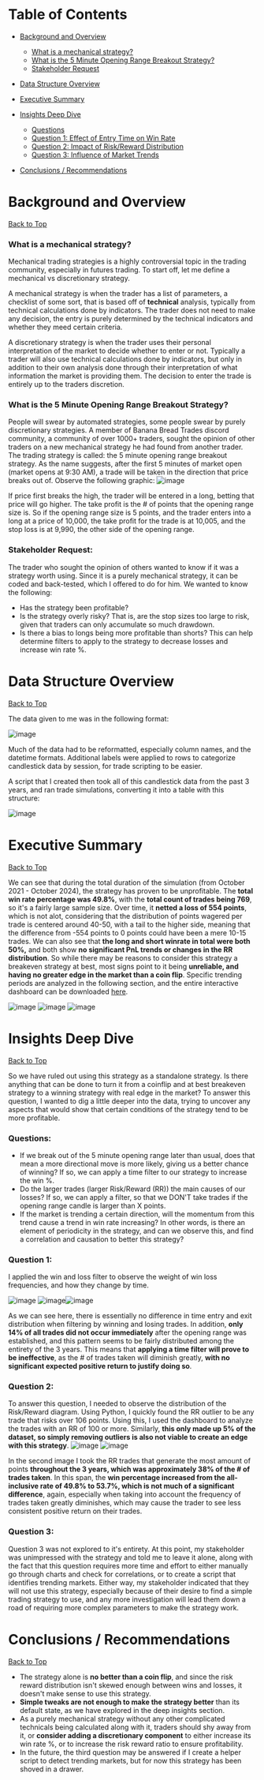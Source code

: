 # Table of Contents  

- [Background and Overview](#background-and-overview)  
  - [What is a mechanical strategy?](#what-is-a-mechanical-strategy)  
  - [What is the 5 Minute Opening Range Breakout Strategy?](#what-is-the-5-minute-opening-range-breakout-strategy)  
  - [Stakeholder Request](#stakeholder-request)  

- [Data Structure Overview](#data-structure-overview)  

- [Executive Summary](#executive-summary)  

- [Insights Deep Dive](#insights-deep-dive)  
  - [Questions](#questions)  
  - [Question 1: Effect of Entry Time on Win Rate](#question-1-effect-of-entry-time-on-win-rate)  
  - [Question 2: Impact of Risk/Reward Distribution](#question-2-impact-of-riskreward-distribution)  
  - [Question 3: Influence of Market Trends](#question-3-influence-of-market-trends)  

- [Conclusions / Recommendations](#conclusions--recommendations)  

# Background and Overview
[Back to Top](#table-of-contents)

### What is a mechanical strategy?
Mechanical trading strategies is a highly controversial topic in the trading community, especially in futures trading. To start off, let me define a mechanical vs discretionary strategy. 

A mechanical strategy is when the trader has a list of parameters, a checklist of some sort, that is based off of **technical** analysis, typically from technical calculations done by indicators. The trader does not need to make any decision, the entry is purely determined by the technical indicators and whether they meed certain criteria. 

A discretionary strategy is when the trader uses their personal interpretation of the market to decide whether to enter or not. Typically a trader will also use technical calculations done by indicators, but only in addition to their own analysis done through their interpretation of what information the market is providing them. The decision to enter the trade is entirely up to the traders discretion. 

### What is the 5 Minute Opening Range Breakout Strategy?
People will swear by automated strategies, some people swear by purely discretionary strategies. A member of Banana Bread Trades discord community, a community of over 1000+ traders, sought the opinion of other traders on a new mechanical strategy he had found from another trader. The trading strategy is called: the 5 minute opening range breakout strategy. As the name suggests, after the first 5 minutes of market open (market opens at 9:30 AM), a trade will be taken in the direction that price breaks out of. Observe the following graphic:
![image](https://github.com/user-attachments/assets/1904da44-94b8-47bf-b07a-7d4087d191b2)

If price first breaks the high, the trader will be entered in a long, betting that price will go higher. The take profit is the # of points that the opening range size is. So if the opening range size is 5 points, and the trader enters into a long at a price of 10,000, the take profit for the trade is at 10,005, and the stop loss is at 9,990, the other side of the opening range.

### Stakeholder Request:
The trader who sought the opinion of others wanted to know if it was a strategy worth using. Since it is a purely mechanical strategy, it can be coded and back-tested, which I offered to do for him. 
We wanted to know the following:
- Has the strategy been profitable?
- Is the strategy overly risky? That is, are the stop sizes too large to risk, given that traders can only accumulate so much drawdown.
- Is there a bias to longs being more profitable than shorts? This can help determine filters to apply to the strategy to decrease losses and increase win rate %.

# Data Structure Overview
[Back to Top](#table-of-contents)

The data given to me was in the following format:

![image](https://github.com/user-attachments/assets/eb9b4a0c-8968-4b6f-ba56-481352192179)

Much of the data had to be reformatted, especially column names, and the datetime formats. Additional labels were applied to rows to categorize candlestick data by session, for trade scripting to be easier. 

A script that I created then took all of this candlestick data from the past 3 years, and ran trade simulations, converting it into a table with this structure:

![image](https://github.com/user-attachments/assets/89db1010-578d-41bf-be42-240fb50d8b34)

# Executive Summary
[Back to Top](#table-of-contents)

We can see that during the total duration of the simulation (from October 2021 - October 2024), the strategy has proven to be unprofitable. The **total win rate percentage was 49.8%**, with the **total count of trades being 769**, so it's a fairly large sample size. Over time, it **netted a loss of 554 points**, which is not alot, considering that the distribution of points wagered per trade is centered around 40-50, with a tail to the higher side, meaning that the difference from -554 points to 0 points could have been a mere 10-15 trades. We can also see that **the long and short winrate in total were both 50%,** and both show **no significant PnL trends or changes in the RR distribution**. So while there may be reasons to consider this strategy a breakeven strategy at best, most signs point to it being **unreliable, and having no greater edge in the market than a coin flip**. Specific trending periods are analyzed in the following section, and the entire interactive dashboard can be downloaded [here](https://github.com/Saatvik1/Futures-Market-Analysis/blob/main/Analysis/NQ/Zanek5Breakout/IntermediateData/5MORB_Analysis.pbix).

![image](https://github.com/user-attachments/assets/5f0c1127-6cec-49dd-850e-08ed8588ea12)
![image](https://github.com/user-attachments/assets/de2fd626-cb9b-4887-a933-d59a73701caf)
![image](https://github.com/user-attachments/assets/3ac7556a-d0cb-499a-8cec-5fd395a668cc)



# Insights Deep Dive
[Back to Top](#table-of-contents)

So we have ruled out using this strategy as a standalone strategy. Is there anything that can be done to turn it from a coinflip and at best breakeven strategy to a winning strategy with real edge in the market? To answer this question, I wanted to dig a little deeper into the data, trying to uncover any aspects that would show that certain conditions of the strategy tend to be more profitable. 
### Questions:
- If we break out of the 5 minute opening range later than usual, does that mean a more directional move is more likely, giving us a better chance of winning? If so, we can apply a time filter to our strategy to increase the win %.
- Do the larger trades (larger Risk/Reward (RR)) the main causes of our losses? If so, we can apply a filter, so that we DON'T take trades if the opening range candle is larger than X points.
- If the market is trending a certain direction, will the momentum from this trend cause a trend in win rate increasing? In other words, is there an element of periodicity in the strategy, and can we observe this, and find a correlation and causation to better this strategy?

### Question 1: 
I applied the win and loss filter to observe the weight of win loss frequencies, and how they change by time.

![image](https://github.com/user-attachments/assets/71f6aad8-3945-4510-b7d7-e60e74aec9da) ![image](https://github.com/user-attachments/assets/aaf09560-1b6e-46ae-86f3-1e6cc09591ce)![image](https://github.com/user-attachments/assets/227f3ae2-97c6-49c0-a4b8-960d57dd1b61)

As we can see here, there is essentially no difference in time entry and exit distribution when filtering by winning and losing trades. In addition, **only 14% of all trades did not occur immediately** after the opening range was established, and this pattern seems to be fairly distributed among the entirety of the 3 years. This means that **applying a time filter will prove to be ineffective**, as the # of trades taken will diminish greatly, **with no significant expected positive return to justify doing so**. 

### Question 2:

To answer this question, I needed to observe the distribution of the Risk/Reward diagram. Using Python, I quickly found the RR outlier to be any trade that risks over 106 points. Using this, I used the dashboard to analyze the trades with an RR of 100 or more. Similarly, **this only made up 5% of the dataset, so simply removing outliers is also not viable to create an edge with this strategy**. 
![image](https://github.com/user-attachments/assets/d1186ff3-950a-4d2d-9c58-bf9829418d88) ![image](https://github.com/user-attachments/assets/a15e44c6-ec23-4052-8434-974454b9b5f3)

In the second image I took the RR trades that generate the most amount of points **throughout the 3 years, which was approximately 38% of the # of trades taken**. In this span, the **win percentage increased from the all-inclusive rate of 49.8% to 53.7%, which is not much of a significant difference**, again, especially when taking into account the frequency of trades taken greatly diminishes, which may cause the trader to see less consistent positive return on their trades. 

### Question 3:
Question 3 was not explored to it's entirety. At this point, my stakeholder was unimpressed with the strategy and told me to leave it alone, along with the fact that this question requires more time and effort to either manually go through charts and check for correlations, or to create a script that identifies trending markets. Either way, my stakeholder indicated that they will not use this strategy, especially because of their desire to find a simple trading strategy to use, and any more investigation will lead them down a road of requiring more complex parameters to make the strategy work. 


# Conclusions / Recommendations 
[Back to Top](#table-of-contents)

- The strategy alone is **no better than a coin flip**, and since the risk reward distribution isn't skewed enough between wins and losses, it doesn't make sense to use this strategy. 
- **Simple tweaks are not enough to make the strategy better** than its default state, as we have explored in the deep insights section.
- As a purely mechanical strategy without any other complicated technicals being calculated along with it, traders should shy away from it, or **consider adding a discretionary component** to either increase its win rate %, or to increase the risk reward ratio to ensure profitability.
- In the future, the third question may be answered if I create a helper script to detect trending markets, but for now this strategy has been shoved in a drawer. 
